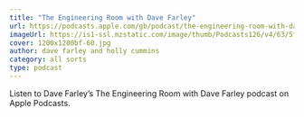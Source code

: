 ```yaml
---
title: "The Engineering Room with Dave Farley"
url: https://podcasts.apple.com/gb/podcast/the-engineering-room-with-dave-farley/id1728703568
imageUrl: https://is1-ssl.mzstatic.com/image/thumb/Podcasts126/v4/63/5f/82/635f82d7-eb4a-7394-83e1-794cb66759d4/mza_6569701819430128243.jpg/1200x1200bf-60.jpg
cover: 1200x1200bf-60.jpg
author: dave farley and holly cummins
category: all sorts
type: podcast
---
```


Listen to Dave Farley’s The Engineering Room with Dave Farley podcast on Apple Podcasts.